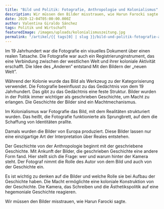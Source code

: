 ```yaml
---
title: "Bild und Politik: Fotografie, Anthropologie und Kolonialismus"
description: Wir müssen den Bilder misstrauen, wie Harun Farocki sagte.
date: 2020-12-04T05:00:00.000Z
author: Valentina Giraldo Sánchez
tags: Politik und Wirtschaft
featuredImage: /images/uploads/kolonialismuszeitung.jpg
permalink: "/artikel/{{ tags[0] | slug }}/bild-und-politik-fotografie-anthropologie-und-kolonialismus/index.html"
---
```


Im 19 Jahrhundert war die Fotografie ein visuelles Dokument über einen realen Tatsache. Die Fotografie war auch ein Registrierunginstrument, das eine Verbindung zwischen der westlichen Welt und ihrer koloniale Aktivität erschafft. Die Idee des „Anderen” entstand Mit den Bildern der „neuen Welt”.

Während der Kolonie wurde das Bild als Werkzeug zu der Kategorisierung verwendet. Die Fotografie beeinflusst zu das Gedächtnis von dem 19 Jahrhundert. Das gibt zu das Gedächtnis eine feste Struktur. Bilder wurden in der Politik immer wichtiger als geschrieben Geschichte, um Macht zu erlangen. Die Geschichte der Bilder sind ein Machtmechanismus.

Im Kolonialismus war Fotografie das Bild, mit dem Realitäten strukturiert wurden. Das heißt, die Fotografie funktionierte als Sprungbrett, auf dem die Schaffung von Identitäten prallte.

Damals wurden die Bilder von Europa produziert. Diese Bilder lassen nur eine einzigartige Art der Interpretation über Reales entstehen.

Der Geschichte von der Anthropologie beginnt mit der geschriebene Geschichte. Mit Ankunft der Bilder, die geschrieben Geschichte eine andere Form fand. Hier stellt sich die Frage: wer und warum hinter der Kamera steht. Der Fotograf nimmt die Rolle des Autor von dem Bild und auch von der Geschichte ein.

Es ist wichtig zu denken auf die Bilder und welche Rolle sie bei Aufbau der Geschichte haben. Die Macht ermöglichte eine koloniale Konstruktion von der Geschichte. Die Kamera, das Schreiben und die Ästhetikspolitik auf eine hegemoniale Geschichte reagieren.

Wir müssen den Bilder misstrauen, wie Harun Farocki sagte.
